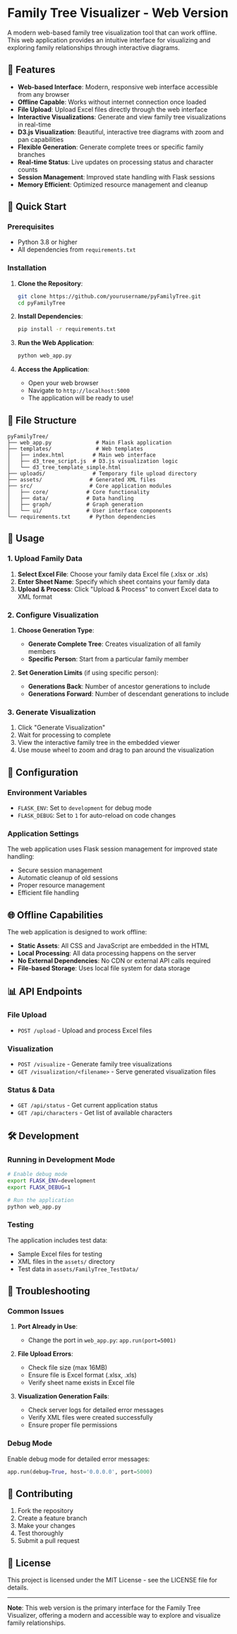 # Family Tree Visualizer - Web Version

A modern web-based family tree visualization tool that can work offline. This web application provides an intuitive interface for visualizing and exploring family relationships through interactive diagrams.

## 🌟 Features

- **Web-based Interface**: Modern, responsive web interface accessible from any browser
- **Offline Capable**: Works without internet connection once loaded
- **File Upload**: Upload Excel files directly through the web interface
- **Interactive Visualizations**: Generate and view family tree visualizations in real-time
- **D3.js Visualization**: Beautiful, interactive tree diagrams with zoom and pan capabilities
- **Flexible Generation**: Generate complete trees or specific family branches
- **Real-time Status**: Live updates on processing status and character counts
- **Session Management**: Improved state handling with Flask sessions
- **Memory Efficient**: Optimized resource management and cleanup

## 🚀 Quick Start

### Prerequisites

- Python 3.8 or higher
- All dependencies from `requirements.txt`

### Installation

1. **Clone the Repository**:
   ```bash
   git clone https://github.com/yourusername/pyFamilyTree.git
   cd pyFamilyTree
   ```

2. **Install Dependencies**:
   ```bash
   pip install -r requirements.txt
   ```

3. **Run the Web Application**:
   ```bash
   python web_app.py
   ```

4. **Access the Application**:
   - Open your web browser
   - Navigate to `http://localhost:5000`
   - The application will be ready to use!

## 📁 File Structure

```
pyFamilyTree/
├── web_app.py              # Main Flask application
├── templates/              # Web templates
│   ├── index.html         # Main web interface
│   ├── d3_tree_script.js  # D3.js visualization logic
│   └── d3_tree_template_simple.html
├── uploads/               # Temporary file upload directory
├── assets/               # Generated XML files
├── src/                  # Core application modules
│   ├── core/            # Core functionality
│   ├── data/            # Data handling
│   ├── graph/           # Graph generation
│   └── ui/              # User interface components
└── requirements.txt      # Python dependencies
```

## 🎯 Usage

### 1. Upload Family Data

1. **Select Excel File**: Choose your family data Excel file (.xlsx or .xls)
2. **Enter Sheet Name**: Specify which sheet contains your family data
3. **Upload & Process**: Click "Upload & Process" to convert Excel data to XML format

### 2. Configure Visualization

1. **Choose Generation Type**:
   - **Generate Complete Tree**: Creates visualization of all family members
   - **Specific Person**: Start from a particular family member

2. **Set Generation Limits** (if using specific person):
   - **Generations Back**: Number of ancestor generations to include
   - **Generations Forward**: Number of descendant generations to include

### 3. Generate Visualization

1. Click "Generate Visualization"
2. Wait for processing to complete
3. View the interactive family tree in the embedded viewer
4. Use mouse wheel to zoom and drag to pan around the visualization

## 🔧 Configuration

### Environment Variables

- `FLASK_ENV`: Set to `development` for debug mode
- `FLASK_DEBUG`: Set to `1` for auto-reload on code changes

### Application Settings

The web application uses Flask session management for improved state handling:
- Secure session management
- Automatic cleanup of old sessions
- Proper resource management
- Efficient file handling

## 🌐 Offline Capabilities

The web application is designed to work offline:

- **Static Assets**: All CSS and JavaScript are embedded in the HTML
- **Local Processing**: All data processing happens on the server
- **No External Dependencies**: No CDN or external API calls required
- **File-based Storage**: Uses local file system for data storage

## 📊 API Endpoints

### File Upload
- `POST /upload` - Upload and process Excel files

### Visualization
- `POST /visualize` - Generate family tree visualizations
- `GET /visualization/<filename>` - Serve generated visualization files

### Status & Data
- `GET /api/status` - Get current application status
- `GET /api/characters` - Get list of available characters

## 🛠️ Development

### Running in Development Mode

```bash
# Enable debug mode
export FLASK_ENV=development
export FLASK_DEBUG=1

# Run the application
python web_app.py
```

### Testing

The application includes test data:
- Sample Excel files for testing
- XML files in the `assets/` directory
- Test data in `assets/FamilyTree_TestData/`

## 📝 Troubleshooting

### Common Issues

1. **Port Already in Use**:
   - Change the port in `web_app.py`: `app.run(port=5001)`

2. **File Upload Errors**:
   - Check file size (max 16MB)
   - Ensure file is Excel format (.xlsx, .xls)
   - Verify sheet name exists in Excel file

3. **Visualization Generation Fails**:
   - Check server logs for detailed error messages
   - Verify XML files were created successfully
   - Ensure proper file permissions

### Debug Mode

Enable debug mode for detailed error messages:
```python
app.run(debug=True, host='0.0.0.0', port=5000)
```

## 🤝 Contributing

1. Fork the repository
2. Create a feature branch
3. Make your changes
4. Test thoroughly
5. Submit a pull request

## 📄 License

This project is licensed under the MIT License - see the LICENSE file for details.

---

**Note**: This web version is the primary interface for the Family Tree Visualizer, offering a modern and accessible way to explore and visualize family relationships.